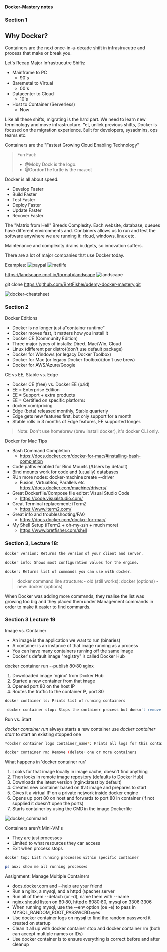 #### Docker-Mastery notes

### Section 1

## Why Docker?

Containers are the next once-in-a-decade shift in infrastrucutre and process that make or break you.

Let's Recap
Major Infrastrucutre Shifts:

- Mainframe to PC
    - 90's
- Baremetal to Virtual
    - 00's
- Datacenter to Cloud
    - 10's
- Host to Container (Serverless)
    - Now

Like all these shifts, migrating is the hard part. We need to learn new terminology and move infrastructure.
Yet, unliek previous shifts, Docker is focused on the migration experience. Built for developers, sysadmins, ops teams etc.

Containers are the "Fastest Growing Cloud Enabling Technology"

> Fun Fact:
> - @Moby Dock is the logo.
> - @GordonTheTurtle is the mascot

Docker is all about speed.
- Develop Faster
- Build Faster
- Test Faster
- Deploy Faster
- Update Faster
- Recover Faster

The "Matrix from Hell" Breeds Complexity. Each website, database, queues have different environments and.
Containers allows us to run and test the software anywhere we are running it: cloud, windows, linux etc.

Maintenance and complexity drains budgets, so innovation suffers.

There are a lot of major companies that use Docker today.

Examples:
![paypal](paypal.png "Paypal statistic")
![metlife](metlife.png "Metlife statistic")

https://landscape.cncf.io/format=landscape
![landscape](landscape.png "Landscape.cncf.io")

git clone https://github.com/BretFisher/udemy-docker-mastery.git


![docker-cheatsheet](docker-cheatsheet.png "Docker cheat sheet")

### Section 2
Docker Editions
- Docker is no longer just a"container runtime"
- Docker moves fast, it matters how you install it
- Docker CE (Community Edition)
- Three major types of installs: Direct, Mac/Win, Cloud
- Linux (different per distro)(don't use default package)
- Docker for Windows (or legacy Docker Toolbox)
- Docker for Mac (or legacy Docker Toolbox)(don't use brew)
- Docker for AWS/Azure/Google

CE vs EE, Stable vs. Edge
- Docker CE (free) vs. Docker EE (paid)
- EE = Enterprise Edition
- EE = Support + extra products
- EE = Certified on specific platforms
- docker.com/pricing
- Edge (beta) released monthly, Stable quarterly
- Edge gets new features first, but only support for a month
- Stable rolls in 3 months of Edge features, EE supported longer.

> Note: Don't use homebrew (brew install docker), it's docker CLI only.

Docker for Mac Tips
- Bash Command Completion
    - https://docs.docker.com/docker-for-mac/#installing-bash-completion
- Code paths enabled for Bind Mounts (/Users by default)
- Bind mounts work for code and (usually) databases
- RUn more nodes: docker-machine create --driver
    - Fusion, VirtualBox, Parallels etc. https://docs.docker.com/machine/drivers/
- Great Dockerfile/Compose file editor: Visual Studio Code
    - https://code.visualstudio.com/
- Great Terminal replacement: iTerm2
    - https://www.iterm2.com/
- Great info and troubleshooting/FAQ
    - https://docs.docker.com/docker-for-mac/
- My Shell Setup (iTerm2 + oh-my-zsh + much more)
    - https://www.bretfisher.com/shell

### Section 3, Lecture 18:
```bash
docker version: Returns the version of your client and server.
```

```bash
docker info: Shows most configuration values for the engine.
```
```bash
docker: Returns list of commands you can use with docker.
```
> docker command line structure:
    - old (still works): docker <command> (options)
    - new: docker <command> <sub-command> (options)

When Docker was adding more commands, they realise the list was growing too big and they placed them under Management commands in order to make it easier to find commands.

### Section 3 Lecture 19

Image vs. Container
- An image is the application we want to run (binaries)
- A container is an instance of that image running as a process
- You can have many containers running off the same image
- Docker's default image "registry" is called Docker Hub

docker container run --publish 80:80 nginx

1. Downloaded image 'nginx' from Docker Hub
2. Started a new container from that image
3. Opened port 80 on the host IP
4. Routes the traffic to the container IP, port 80

```bash
docker container ls: Prints list of running containers
```
```bash
 docker container stop: Stops the container process but doesn't remove it.
```
Run vs. Start

*docker container run* always starts a new container
use *docker container start* to start an existing stopped one

```bash
*docker container logs container_name*: Prints all logs for this container.
```
```bash
docker container rm: Remove (delete) one or more containers
```
What happens in 'docker container run'
1. Looks for that image locally in image cache, doesn't find anything
2. Then looks in remote image repository (defaults to Docker Hub)
3. Downloads the latest version (nginx:latest by default)
4. Creates new container based on that image and prepares to start
5. Gives it a virtual IP on a private network inside docker engine
6. Opens up port 80 on host and forwards to port 80 in container (if not supplied it doesn't open the ports)
7. Starts container by using the CMD in the image Dockerfile

![docker_command](docker_command.png "Docker command")

Containers aren't Mini-VM's
- They are just processes
- Limited to what resources they can access
- Exit when process stops

```bash
docker top: List running processes within specific container
```

```bash
ps aux: show me all running processes
```

Assignment: Manage Multiple Containers

- docs.docker.com and --help are your friend
- Run a nginx, a mysql, and a httpd (apache) server
- Run all of them --detach (or -d), name them with --name
- nginx should listen on 80:80, httpd o 8080:80, mysql on 3306:3306
- When running mysql, use the --env option (oe -e) to pass in MYSQL_RANDOM_ROOT_PASSWORD=yes
- Use docker container logs on mysql to find the random password it created on startup
- Clean it all up with docker container stop and docker container rm (both can accept multiple names or IDs)
- Use docker container ls to ensure everything is correct before and after cleanup
